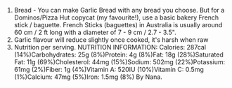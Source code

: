 1. Bread - You can make Garlic Bread with any bread you choose. But for a Dominos/Pizza Hut copycat (my favourite!), use a basic bakery French stick / baguette.
French Sticks (baguettes) in Australia is usually around 60 cm / 2 ft long with a diameter of 7 - 9 cm / 2.7 - 3.5".
2. Garlic flavour will reduce slightly once cooked, it's harsh when raw
3. Nutrition per serving.
NUTRITION INFORMATION:
Calories: 287cal (14%)Carbohydrates: 25g (8%)Protein: 4g (8%)Fat: 18g (28%)Saturated Fat: 11g (69%)Cholesterol: 44mg (15%)Sodium: 502mg (22%)Potassium: 61mg (2%)Fiber: 1g (4%)Vitamin A: 520IU (10%)Vitamin C: 0.5mg (1%)Calcium: 47mg (5%)Iron: 1.5mg (8%)
 By Nana.